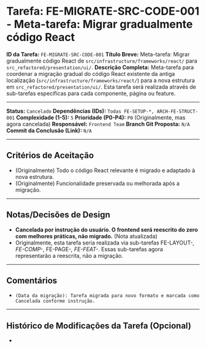 # Tarefa: FE-MIGRATE-SRC-CODE-001 - Meta-tarefa: Migrar gradualmente código React

**ID da Tarefa:** `FE-MIGRATE-SRC-CODE-001`
**Título Breve:** Meta-tarefa: Migrar gradualmente código React de `src/infrastructure/frameworks/react/` para `src_refactored/presentation/ui/`.
**Descrição Completa:**
Meta-tarefa para coordenar a migração gradual do código React existente da antiga localização (`src/infrastructure/frameworks/react/`) para a nova estrutura em `src_refactored/presentation/ui/`. Esta tarefa será realizada através de sub-tarefas específicas para cada componente, página ou feature.

---

**Status:** `Cancelado`
**Dependências (IDs):** `Todas FE-SETUP-*, ARCH-FE-STRUCT-001`
**Complexidade (1-5):** `5`
**Prioridade (P0-P4):** `P0` (Originalmente, mas agora cancelada)
**Responsável:** `Frontend Team`
**Branch Git Proposta:** `N/A`
**Commit da Conclusão (Link):** `N/A`

---

## Critérios de Aceitação
- (Originalmente) Todo o código React relevante é migrado e adaptado à nova estrutura.
- (Originalmente) Funcionalidade preservada ou melhorada após a migração.

---

## Notas/Decisões de Design
- **Cancelada por instrução do usuário. O frontend será reescrito do zero com melhores práticas, não migrado.** (Nota atualizada)
- Originalmente, esta tarefa seria realizada via sub-tarefas FE-LAYOUT-*, FE-COMP-*, FE-PAGE-*, FE-FEAT-*. Essas sub-tarefas agora representarão a reescrita, não a migração.

---

## Comentários
- `(Data da migração): Tarefa migrada para novo formato e marcada como Cancelada conforme instrução.`

---

## Histórico de Modificações da Tarefa (Opcional)
-
